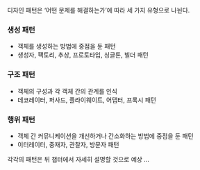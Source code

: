 디자인 패턴은 ‘어떤 문제를 해결하는가’에 따라 세 가지 유형으로 나뉜다.

### 생성 패턴

- 객체를 생성하는 방법에 중점을 둔 패턴
- 생성자, 팩토리, 추상, 프로토타입, 싱글톤, 빌더 패턴

### 구조 패턴

- 객체의 구성과 각 객체 간의 관계를 인식
- 데코레이터, 퍼사드, 플라이웨이트, 어댑터, 프록시 패턴

### 행위 패턴

- 객체 간 커뮤니케이션을 개선하거나 간소화하는 방법에 중점을 둔 패턴
- 이터레이터, 중재자, 관찰자, 방문자 패턴

각각의 패턴은 뒤 챕터에서 자세히 설명할 것으로 예상 …
